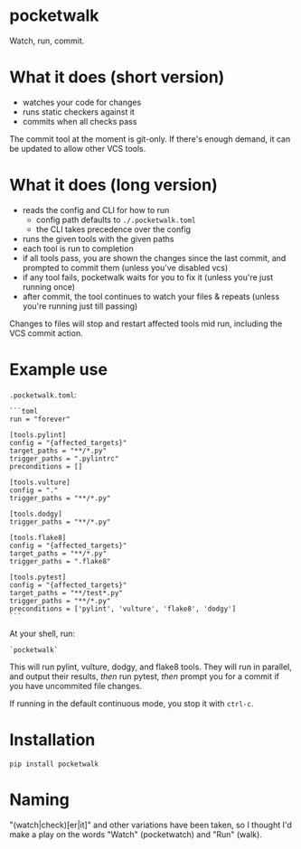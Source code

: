 # pocketwalk

Watch, run, commit.

# What it does (short version)

* watches your code for changes
* runs static checkers against it
* commits when all checks pass

The commit tool at the moment is git-only.  If there's enough demand, it can be updated to allow other VCS tools.

# What it does (long version)

* reads the config and CLI for how to run
    * config path defaults to `./.pocketwalk.toml`
    * the CLI takes precedence over the config
* runs the given tools with the given paths
* each tool is run to completion
* if all tools pass, you are shown the changes since the last commit, and prompted to commit them (unless you've disabled vcs)
* if any tool fails, pocketwalk waits for you to fix it (unless you're just running once)
* after commit, the tool continues to watch your files & repeats (unless you're running just till passing)

Changes to files will stop and restart affected tools mid run, including the VCS commit action.

# Example use

`.pocketwalk.toml`:

    ```toml
    run = "forever"

    [tools.pylint]
    config = "{affected_targets}"
    target_paths = "**/*.py"
    trigger_paths = ".pylintrc"
    preconditions = []

    [tools.vulture]
    config = "."
    trigger_paths = "**/*.py"

    [tools.dodgy]
    trigger_paths = "**/*.py"

    [tools.flake8]
    config = "{affected_targets}"
    target_paths = "**/*.py"
    trigger_paths = ".flake8"

    [tools.pytest]
    config = "{affected_targets}"
    target_paths = "**/test*.py"
    trigger_paths = "**/*.py"
    preconditions = ['pylint', 'vulture', 'flake8', 'dodgy']
    ```

At your shell, run:

    `pocketwalk`

This will run pylint, vulture, dodgy, and flake8 tools.  They will run in parallel, and output their results, *then* run pytest, *then* prompt you for a commit if you have uncommited file changes.

If running in the default continuous mode, you stop it with `ctrl-c`.

# Installation

`pip install pocketwalk`

# Naming
"(watch|check)[er|it]" and other variations have been taken, so I thought I'd make a play on the words "Watch" (pocketwatch) and "Run" (walk).
